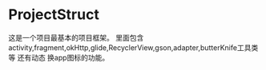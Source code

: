 # ProjectStruct
这是一个项目最基本的项目框架。
里面包含activity,fragment,okHttp,glide,RecyclerView,gson,adapter,butterKnife工具类等
还有动态 换app图标的功能。
